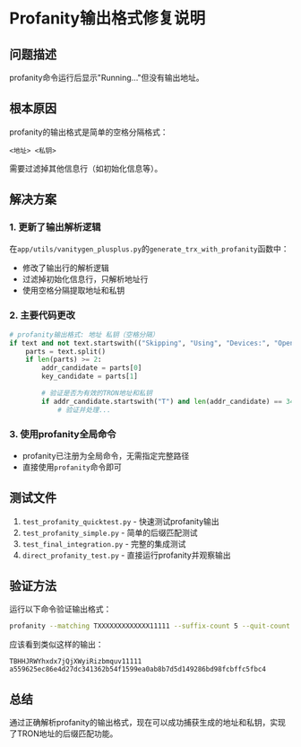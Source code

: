 # Profanity输出格式修复说明

## 问题描述
profanity命令运行后显示"Running..."但没有输出地址。

## 根本原因
profanity的输出格式是简单的空格分隔格式：
```
<地址> <私钥>
```

需要过滤掉其他信息行（如初始化信息等）。

## 解决方案

### 1. 更新了输出解析逻辑
在`app/utils/vanitygen_plusplus.py`的`generate_trx_with_profanity`函数中：
- 修改了输出行的解析逻辑
- 过滤掉初始化信息行，只解析地址行
- 使用空格分隔提取地址和私钥

### 2. 主要代码更改
```python
# profanity输出格式: 地址 私钥（空格分隔）
if text and not text.startswith(("Skipping", "Using", "Devices:", "OpenCL:", "Initializing:", "Running", "Before", "GPU-", "Context", "Binary", "Program", "Should be")):
    parts = text.split()
    if len(parts) >= 2:
        addr_candidate = parts[0]
        key_candidate = parts[1]
        
        # 验证是否为有效的TRON地址和私钥
        if addr_candidate.startswith("T") and len(addr_candidate) == 34 and len(key_candidate) == 64:
            # 验证并处理...
```

### 3. 使用profanity全局命令
- profanity已注册为全局命令，无需指定完整路径
- 直接使用`profanity`命令即可

## 测试文件
1. `test_profanity_quicktest.py` - 快速测试profanity输出
2. `test_profanity_simple.py` - 简单的后缀匹配测试
3. `test_final_integration.py` - 完整的集成测试
4. `direct_profanity_test.py` - 直接运行profanity并观察输出

## 验证方法
运行以下命令验证输出格式：
```bash
profanity --matching TXXXXXXXXXXXXX11111 --suffix-count 5 --quit-count 1
```

应该看到类似这样的输出：
```
TBHHJRWYhxdx7jQjXWyiRizbmquv11111 a559625ec86e4d27dc341362b54f1599ea0ab8b7d5d149286bd98fcbffc5fbc4
```

## 总结
通过正确解析profanity的输出格式，现在可以成功捕获生成的地址和私钥，实现了TRON地址的后缀匹配功能。
